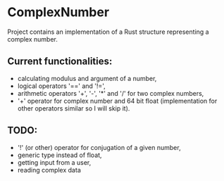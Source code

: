 # ComplexNumber
Project contains an implementation of a Rust structure representing a complex number.

## Current functionalities:
* calculating modulus and argument of a number,
* logical operators '==' and '!=',
* arithmetic operators '+', '-', '*' and '/' for two complex numbers,
* '+' operator for complex number and 64 bit float (implementation for other operators similar so I will skip it).

## TODO:
* '!' (or other) operator for conjugation of a given number,
* generic type instead of float,
* getting input from a user,
* reading complex data